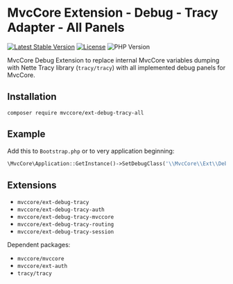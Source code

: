 # MvcCore Extension - Debug - Tracy Adapter - All Panels

[![Latest Stable Version](https://img.shields.io/badge/Stable-v4.3.1-brightgreen.svg?style=plastic)](https://github.com/mvccore/ext-debug-tracy-all/releases)
[![License](https://img.shields.io/badge/Licence-BSD-brightgreen.svg?style=plastic)](https://mvccore.github.io/docs/mvccore/4.0.0/LICENCE.md)
![PHP Version](https://img.shields.io/badge/PHP->=5.3-brightgreen.svg?style=plastic)

MvcCore Debug Extension to replace internal MvcCore variables dumping with Nette Tracy library (`tracy/tracy`) with all implemented debug panels for MvcCore.

## Installation
```shell
composer require mvccore/ext-debug-tracy-all
```

## Example
Add this to `Bootstrap.php` or to very application beginning:
```php
\MvcCore\Application::GetInstance()->SetDebugClass('\\MvcCore\\Ext\\Debugs\\Tracy');
```

## Extensions
- `mvccore/ext-debug-tracy`
- `mvccore/ext-debug-tracy-auth`
- `mvccore/ext-debug-tracy-mvccore`
- `mvccore/ext-debug-tracy-routing`
- `mvccore/ext-debug-tracy-session`

Dependent packages:
- `mvccore/mvccore`
- `mvccore/ext-auth`
- `tracy/tracy`
